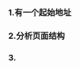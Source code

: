 <!--
 * @Description: 爬虫小结
 * @Autor: Tong
 * @Date: 2021-09-27 10:40:13
 * @LastEditors: Tong
 * @LastEditTime: 2021-09-28 15:29:24
-->

### 1.有一个起始地址
### 2.分析页面结构
### 3.